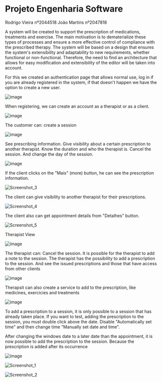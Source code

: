 # Projeto Engenharia Software

Rodrigo Vieira nº2044518
João Martins nº2047818

A system will be created to support the prescription of medications, treatments and exercise. The main motivation is to dematerialize these types 
of processes and ensure a more effective control of compliance with the prescribed therapy.
The system will be based on a design that ensures the system's extensibility and adaptability to new requirements, whether functional or non-functional. 
Therefore, the need to find an architecture that allows for easy modification and extensibility of the editor will be taken into account.

For this we created an authentication page that allows normal use, log in if you are already registered in the system, if that doesn't happen we have the 
option to create a new user.

![image](https://user-images.githubusercontent.com/50104175/133297432-dfc82aad-0d18-4d50-b700-bdfbd3a4f664.png)

When registering, we can create an account as a therapist or as a client.

![image](https://user-images.githubusercontent.com/50104175/133297625-49757d6b-5a02-45a6-b8fb-d7153537021f.png)

The customer can:
create a session

![image](https://user-images.githubusercontent.com/50104175/133940117-ddcc2d04-556d-4d95-b854-5a16b9d39d25.png)

See prescribing information.
Give visibility about a certain prescription to another therapist. 
Know the duration and who the therapist is. 
Cancel the session. 
And change the day of the session. 

![image](https://user-images.githubusercontent.com/50104175/133297904-069cc4bb-a5bc-48c4-8114-b2d4f1d2a766.png)


If the client clicks on the "Mais" (more) button, he can see the prescription information.

![Screenshot_3](https://user-images.githubusercontent.com/50104175/133939803-61499ff2-e657-4e86-84e0-5fa61db96cb3.png)

The client can give visibility to another therapist for their prescriptions.

![Screenshot_4](https://user-images.githubusercontent.com/50104175/133939886-1df2aeda-9ee9-4c38-ae79-ac7168747211.png)

The client also can get appointment details from "Detalhes" button.

![Screenshot_5](https://user-images.githubusercontent.com/50104175/133939938-21fd0da0-4167-4983-97f3-515d4fe1bf9b.png)




Therapist View

![image](https://user-images.githubusercontent.com/50104175/133939135-5f88de3a-830d-4ab2-8ae4-46b80949145e.png)

The therapist can: 
Cancel the session. 
It is possible for the therapist to add a note to the session. 
The therapist has the possibility to add a prescription to the session. 
And see the issued prescriptions and those that have access from other clients

![image](https://user-images.githubusercontent.com/50104175/133300249-bc88a281-5400-449f-ac95-578dfdffd310.png)

Therapsit can also create a service to add to the prescription, like medicines, exercicies and treatments 

![image](https://user-images.githubusercontent.com/50104175/133939184-c011c258-0cff-44b0-8dfc-41ceebfc174d.png)






To add a prescription to a session, it is only possible to a session that has already taken place.
If you want to test, adding the prescription to the session, you must double click above the date. Disable "Automatically set time" and then change time "Manually set date and time".

After changing the windows date to a later date than the appointment, it is now possible to add the prescription to the session. Because the prescription is added after its occurrence

![image](https://user-images.githubusercontent.com/50104175/133939481-45de9d34-79de-4ea1-9479-5ba8bebf706a.png)

![Screenshot_1](https://user-images.githubusercontent.com/50104175/133939412-1c3db122-4f77-4d7f-8d4c-59936ead421e.png)

![Screenshot_2](https://user-images.githubusercontent.com/50104175/133939423-03d271d3-df6c-4000-8bc6-e96714bd9fb0.png)




